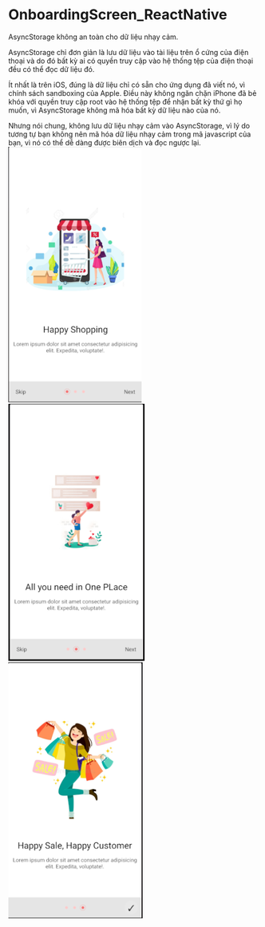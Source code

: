 # OnboardingScreen_ReactNative
AsyncStorage không an toàn cho dữ liệu nhạy cảm.

AsyncStorage chỉ đơn giản là lưu dữ liệu vào tài liệu trên ổ cứng của điện thoại và do đó bất kỳ ai có quyền truy cập vào hệ thống tệp của điện thoại đều có thể đọc dữ liệu đó.

Ít nhất là trên iOS, đúng là dữ liệu chỉ có sẵn cho ứng dụng đã viết nó, vì chính sách sandboxing của Apple. Điều này không ngăn chặn iPhone đã bẻ khóa với quyền truy cập root vào hệ thống tệp để nhận bất kỳ thứ gì họ muốn, vì AsyncStorage không mã hóa bất kỳ dữ liệu nào của nó.

Nhưng nói chung, không lưu dữ liệu nhạy cảm vào AsyncStorage, vì lý do tương tự bạn không nên mã hóa dữ liệu nhạy cảm trong mã javascript của bạn, vì nó có thể dễ dàng được biên dịch và đọc ngược lại.
<img src='./assets/anh1.png'>
<img src='./assets/anh2.png'>
<img src='./assets/anh3.png'>